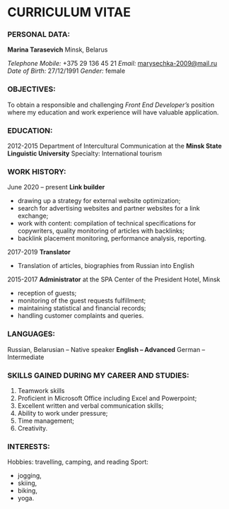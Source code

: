 # **CURRICULUM VITAE**
### PERSONAL DATA:
__Marina Tarasevich__
Minsk, Belarus

_Telephone Mobile:_ +375 29 136 45 21
_Email:_	marysechka-2009@mail.ru		
_Date of Birth:_   27/12/1991
_Gender:_ female
### **OBJECTIVES:**
To obtain a responsible and challenging *Front End Developer’s* position where my education and work experience will have valuable application. 

### **EDUCATION:**
2012-2015
Department of Intercultural Communication at the __Minsk State Linguistic University__
Specialty: International tourism
### **WORK HISTORY:**
June 2020 – present
__Link builder__
* drawing up a strategy for external website optimization;
* search for advertising websites and partner websites for a link exchange;
* work with content: compilation of technical specifications for copywriters, quality monitoring of articles with backlinks;
* backlink placement monitoring, performance analysis, reporting.

2017-2019 
__Translator__
* Translation of articles, biographies from Russian into English

2015-2017
__Administrator__ at the SPA Center of the President Hotel, Minsk
* reception of guests;
* monitoring of the guest requests fulfillment;
* maintaining statistical and financial records;
 * handling customer complaints and queries.

### **LANGUAGES:**
 
Russian, Belarusian – Native speaker
__English – Advanced__
German – Intermediate

### **SKILLS GAINED DURING MY CAREER AND STUDIES:**
1. Teamwork skills
2. Proficient in Microsoft Office including Excel and Powerpoint;
3. Excellent written and verbal communication skills;
4. Ability to work under pressure;
5. Time management;
6. Creativity.
### **INTERESTS:**
Hobbies: travelling, camping, and reading
Sport: 
* jogging, 
* skiing, 
* biking,
* yoga.